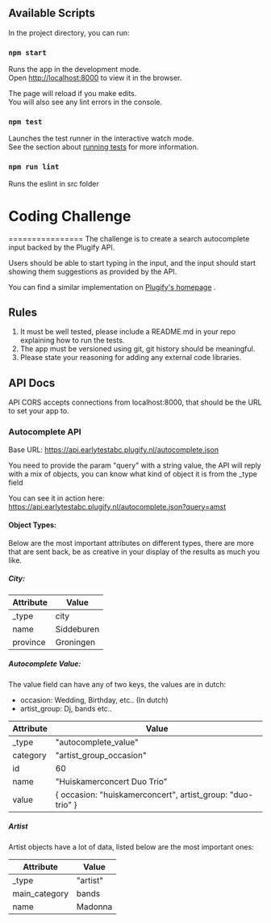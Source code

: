## Available Scripts

In the project directory, you can run:

### `npm start`

Runs the app in the development mode.<br>
Open [http://localhost:8000](http://localhost:8000) to view it in the browser.

The page will reload if you make edits.<br>
You will also see any lint errors in the console.

### `npm test`

Launches the test runner in the interactive watch mode.<br>
See the section about [running tests](https://facebook.github.io/create-react-app/docs/running-tests) for more information.

### `npm run lint`

Runs the eslint in src folder 


# Coding Challenge
================
The challenge is to create a search autocomplete input backed by the Plugify API.

Users should be able to start typing in the input, and the input should start showing them suggestions as provided by the API.

You can find a similar implementation on [Plugify's homepage](https://www.plugify.nl) .

## Rules
1. It must be well tested, please include a README.md in your repo explaining how to run the tests.
2. The app must be versioned using git, git history should be meaningful.
3. Please state your reasoning for adding any external code libraries.

## API Docs

API CORS accepts connections from localhost:8000, that should be the URL to set your app to.

### Autocomplete API

Base URL: https://api.earlytestabc.plugify.nl/autocomplete.json

You need to provide the param "query" with a string value, the API will reply with a mix of objects, you can know what kind of object it is from the _type field

You can see it in action here:
https://api.earlytestabc.plugify.nl/autocomplete.json?query=amst

#### Object Types:

Below are the most important attributes on different types, there are more that are sent back, be as creative in your display of the results as much you like.

##### City:

|Attribute|Value|
|---|---|
|_type|city|
|name|Siddeburen|
|province|Groningen|

##### Autocomplete Value:

The value field can have any of two keys, the values are in dutch:
- occasion: Wedding, Birthday, etc.. (In dutch)
- artist_group: Dj, bands etc..

|Attribute|Value|
|---|---|
|_type|"autocomplete_value"|
|category|"artist_group_occasion"|
|id| 60|
|name|"Huiskamerconcert Duo Trio"|
|value| \{ occasion: "huiskamerconcert", artist_group: "duo-trio" \} |

##### Artist

Artist objects have a lot of data, listed below are the most important ones:

|Attribute|Value|
|---|---|
|_type|"artist"|
|main_category|bands|
|name|Madonna|

